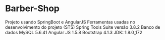 # Barber-Shop
Projeto usando SpringBoot e AngularJS
Ferramentas usadas no desenvolvimento do projeto
(STS) Spring Tools Suite versão 3.8.2
Banco de dados MySQL 5.6.41
Angular JS 1.5.8
Bootstrap 4.1.3
JDK: 1.8.0_172
